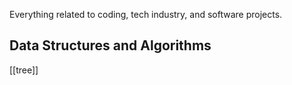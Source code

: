 Everything related to coding, tech industry, and software projects.

## Data Structures and Algorithms
[[tree]]